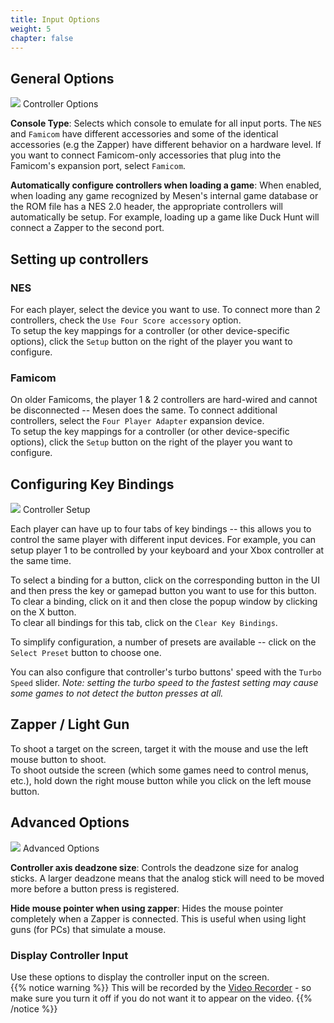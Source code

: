 ```yaml
---
title: Input Options
weight: 5
chapter: false
---
```


## General Options ##

<div class="imgBox"><div>
	<img src="/images/InputOptions_General.png" />
	<span>Controller Options</span>
</div></div>

**Console Type**: Selects which console to emulate for all input ports. The `NES` and `Famicom` have different accessories and some of the identical accessories (e.g the Zapper) have different behavior on a hardware level.  If you want to connect Famicom-only accessories that plug into the Famicom's expansion port, select `Famicom`.

**Automatically configure controllers when loading a game**: When enabled, when loading any game recognized by Mesen's internal game database or the ROM file has a NES 2.0 header, the appropriate controllers will automatically be setup.  For example, loading up a game like Duck Hunt will connect a Zapper to the second port.

## Setting up controllers ##

### NES ###

For each player, select the device you want to use.  To connect more than 2 controllers, check the `Use Four Score accessory` option.  
To setup the key mappings for a controller (or other device-specific options), click the `Setup` button on the right of the player you want to configure.

### Famicom ###

On older Famicoms, the player 1 & 2 controllers are hard-wired and cannot be disconnected -- Mesen does the same.  To connect additional controllers, select the `Four Player Adapter` expansion device.  
To setup the key mappings for a controller (or other device-specific options), click the `Setup` button on the right of the player you want to configure.

## Configuring Key Bindings ##

<div class="imgBox"><div>
	<img src="/images/InputOptions_Controller.png" />
	<span>Controller Setup</span>
</div></div>

Each player can have up to four tabs of key bindings -- this allows you to control the same player with different input devices.  For example, you can setup player 1 to be controlled by your keyboard and your Xbox controller at the same time.

To select a binding for a button, click on the corresponding button in the UI and then press the key or gamepad button you want to use for this button.  
To clear a binding, click on it and then close the popup window by clicking on the X button.  
To clear all bindings for this tab, click on the `Clear Key Bindings`.

To simplify configuration, a number of presets are available -- click on the `Select Preset` button to choose one.

You can also configure that controller's turbo buttons' speed with the `Turbo Speed` slider. *Note: setting the turbo speed to the fastest setting may cause some games to not detect the button presses at all.*

## Zapper / Light Gun ##

To shoot a target on the screen, target it with the mouse and use the left mouse button to shoot.  
To shoot outside the screen (which some games need to control menus, etc.), hold down the right mouse button while you click on the left mouse button.

## Advanced Options ##

<div class="imgBox"><div>
	<img src="/images/InputOptions_Advanced.png" />
	<span>Advanced Options</span>
</div></div>

**Controller axis deadzone size**: Controls the deadzone size for analog sticks. A larger deadzone means that the analog stick will need to be moved more before a button press is registered.

**Hide mouse pointer when using zapper**: Hides the mouse pointer completely when a Zapper is connected. This is useful when using light guns (for PCs) that simulate a mouse.

### Display Controller Input ###

Use these options to display the controller input on the screen.  
{{% notice warning %}}
This will be recorded by the [Video Recorder](/tools.html#video-recorder) - so make sure you turn it off if you do not want it to appear on the video.
{{% /notice %}}

